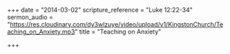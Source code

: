 +++
date = "2014-03-02"
scripture_reference = "Luke 12:22-34"
sermon_audio = "https://res.cloudinary.com/dy3wlzuye/video/upload/v1/KingstonChurch/Teaching_on_Anxiety.mp3"
title = "Teaching on Anxiety"

+++
